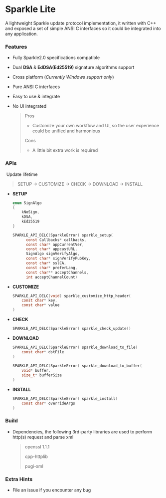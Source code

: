 # Sparkle Lite
A lightweight Sparkle update protocol implementation, it written with C++ and exposed a set of simple ANSI C interfaces so it could be integrated into any application.



### Features

+ Fully Sparkle2.0 specifications compatible

+ Dual **DSA** & **EdDSA(Ed25519)** signature algorithms support

+ Cross platform (*Currently Windows support only*)

+ Pure ANSI C interfaces

+ Easy to use & integrate

+ No UI integrated

  > Pros
  >
  > + Customize your own workflow and UI, so the user experience could be unified and harmonious
  >
  > Cons
  >
  > + A little bit extra work is required



### APIs

​	Update lifetime

> SETUP -> CUSTOMIZE -> CHECK -> DOWNLOAD -> INSTALL

+ **SETUP**

  ```c
  enum SignAlgo
  {
      kNoSign,
      kDSA,
      kEd25519
  }
  
  SPARKLE_API_DELC(SparkleError) sparkle_setup(
  		const Callbacks* callbacks, 
  		const char* appCurrentVer, 
  		const char* appcastURL, 
  		SignAlgo signVerifyAlgo,
  		const char* signVerifyPubKey, 
  		const char* sslCA, 
  		const char* preferLang, 
  		const char** acceptChannels, 
  		int acceptChannelCount)
  ```

+ **CUSTOMIZE**

  ```c
  SPARKLE_API_DELC(void) sparkle_customize_http_header(
      const char* key, 
      const char* value
  )
  ```

  

+ **CHECK**

  ```c
  SPARKLE_API_DELC(SparkleError) sparkle_check_update()
  ```
  
  
  
+ **DOWNLOAD**

  ```c
  SPARKLE_API_DELC(SparkleError) sparkle_download_to_file(
      const char* dstFile
  )
      
  SPARKLE_API_DELC(SparkleError) sparkle_download_to_buffer(
      void* buffer, 
      size_t* bufferSize
  )
  ```

  

+ **INSTALL**

  ```c
  SPARKLE_API_DELC(SparkleError) sparkle_install(
      const char* overrideArgs
  )
  ```

  

### Build

+ Dependencies, the following 3rd-party libraries are used to perform http(s) request and parse xml

  > openssl 1.1.1
  >
  > cpp-httplib
  >
  > pugi-xml



### Extra Hints

+ File an issue if you encounter any bug

